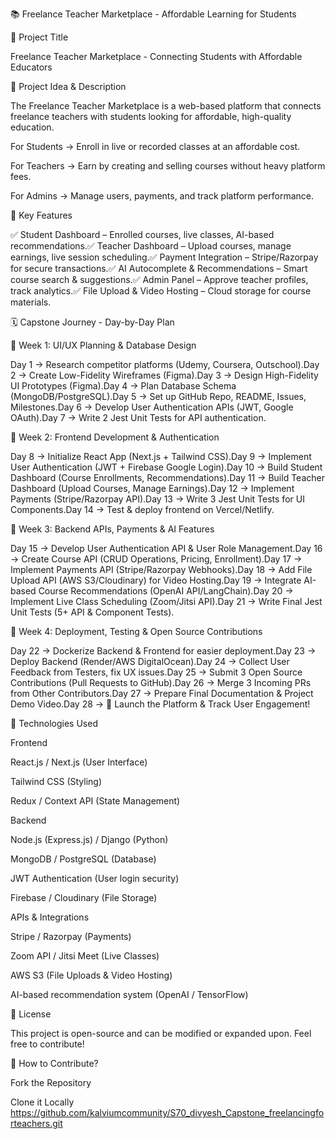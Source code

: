 📚 Freelance Teacher Marketplace - Affordable Learning for Students

📌 Project Title


Freelance Teacher Marketplace - Connecting Students with Affordable Educators

🎯 Project Idea & Description

The Freelance Teacher Marketplace is a web-based platform that connects freelance teachers with students looking for affordable, high-quality education.

For Students → Enroll in live or recorded classes at an affordable cost.

For Teachers → Earn by creating and selling courses without heavy platform fees.

For Admins → Manage users, payments, and track platform performance.

🔹 Key Features

✅ Student Dashboard – Enrolled courses, live classes, AI-based recommendations.✅ Teacher Dashboard – Upload courses, manage earnings, live session scheduling.✅ Payment Integration – Stripe/Razorpay for secure transactions.✅ AI Autocomplete & Recommendations – Smart course search & suggestions.✅ Admin Panel – Approve teacher profiles, track analytics.✅ File Upload & Video Hosting – Cloud storage for course materials.

🗓️ Capstone Journey - Day-by-Day Plan

📅 Week 1: UI/UX Planning & Database Design

Day 1 → Research competitor platforms (Udemy, Coursera, Outschool).Day 2 → Create Low-Fidelity Wireframes (Figma).Day 3 → Design High-Fidelity UI Prototypes (Figma).Day 4 → Plan Database Schema (MongoDB/PostgreSQL).Day 5 → Set up GitHub Repo, README, Issues, Milestones.Day 6 → Develop User Authentication APIs (JWT, Google OAuth).Day 7 → Write 2 Jest Unit Tests for API authentication.

📅 Week 2: Frontend Development & Authentication

Day 8 → Initialize React App (Next.js + Tailwind CSS).Day 9 → Implement User Authentication (JWT + Firebase Google Login).Day 10 → Build Student Dashboard (Course Enrollments, Recommendations).Day 11 → Build Teacher Dashboard (Upload Courses, Manage Earnings).Day 12 → Implement Payments (Stripe/Razorpay API).Day 13 → Write 3 Jest Unit Tests for UI Components.Day 14 → Test & deploy frontend on Vercel/Netlify.

📅 Week 3: Backend APIs, Payments & AI Features

Day 15 → Develop User Authentication API & User Role Management.Day 16 → Create Course API (CRUD Operations, Pricing, Enrollment).Day 17 → Implement Payments API (Stripe/Razorpay Webhooks).Day 18 → Add File Upload API (AWS S3/Cloudinary) for Video Hosting.Day 19 → Integrate AI-based Course Recommendations (OpenAI API/LangChain).Day 20 → Implement Live Class Scheduling (Zoom/Jitsi API).Day 21 → Write Final Jest Unit Tests (5+ API & Component Tests).

📅 Week 4: Deployment, Testing & Open Source Contributions

Day 22 → Dockerize Backend & Frontend for easier deployment.Day 23 → Deploy Backend (Render/AWS DigitalOcean).Day 24 → Collect User Feedback from Testers, fix UX issues.Day 25 → Submit 3 Open Source Contributions (Pull Requests to GitHub).Day 26 → Merge 3 Incoming PRs from Other Contributors.Day 27 → Prepare Final Documentation & Project Demo Video.Day 28 → 🎉 Launch the Platform & Track User Engagement!

🚀 Technologies Used

Frontend

React.js / Next.js (User Interface)

Tailwind CSS (Styling)

Redux / Context API (State Management)

Backend

Node.js (Express.js) / Django (Python)

MongoDB / PostgreSQL (Database)

JWT Authentication (User login security)

Firebase / Cloudinary (File Storage)

APIs & Integrations

Stripe / Razorpay (Payments)

Zoom API / Jitsi Meet (Live Classes)

AWS S3 (File Uploads & Video Hosting)

AI-based recommendation system (OpenAI / TensorFlow)

📜 License

This project is open-source and can be modified or expanded upon. Feel free to contribute!

📌 How to Contribute?


Fork the Repository

Clone it Locally
https://github.com/kalviumcommunity/S70_divyesh_Capstone_freelancingforteachers.git